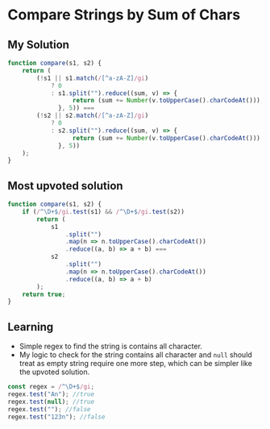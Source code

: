 # Compare Strings by Sum of Chars

## My Solution

```javascript
function compare(s1, s2) {
    return (
        (!s1 || s1.match(/[^a-zA-Z]/gi)
            ? 0
            : s1.split("").reduce((sum, v) => {
                  return (sum += Number(v.toUpperCase().charCodeAt()));
              }, 5)) ===
        (!s2 || s2.match(/[^a-zA-Z]/gi)
            ? 0
            : s2.split("").reduce((sum, v) => {
                  return (sum += Number(v.toUpperCase().charCodeAt()));
              }, 5))
    );
}
```

## Most upvoted solution

```javascript
function compare(s1, s2) {
    if (/^\D+$/gi.test(s1) && /^\D+$/gi.test(s2))
        return (
            s1
                .split("")
                .map(n => n.toUpperCase().charCodeAt())
                .reduce((a, b) => a + b) ===
            s2
                .split("")
                .map(n => n.toUpperCase().charCodeAt())
                .reduce((a, b) => a + b)
        );
    return true;
}
```

## Learning

* Simple regex to find the string is contains all character.
* My logic to check for the string contains all character and `null` should treat as empty string require one more step, which can be simpler like the upvoted solution.

```javascript
const regex = /^\D+$/gi;
regex.test("An"); //true
regex.test(null); //true
regex.test(""); //false
regex.test("123n"); //false
```
